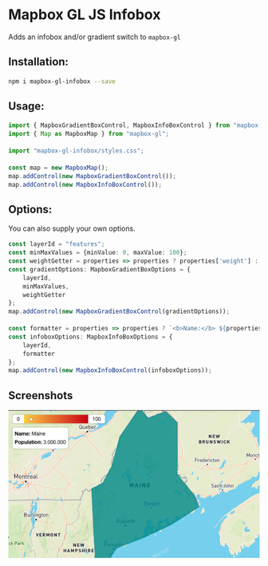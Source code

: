 # Mapbox GL JS Infobox

Adds an infobox and/or gradient switch to `mapbox-gl`

## Installation:

```bash
npm i mapbox-gl-infobox --save
```

## Usage:

```ts
import { MapboxGradientBoxControl, MapboxInfoBoxControl } from "mapbox-gl-infobox";
import { Map as MapboxMap } from "mapbox-gl";

import "mapbox-gl-infobox/styles.css";

const map = new MapboxMap();
map.addControl(new MapboxGradientBoxControl());
map.addControl(new MapboxInfoBoxControl());
```

## Options:
You can also supply your own options.

```ts
const layerId = "features";
const minMaxValues = {minValue: 0, maxValue: 100};
const weightGetter = properties => properties ? properties['weight'] : 0;
const gradientOptions: MapboxGradientBoxOptions = {
    layerId,
    minMaxValues,
    weightGetter
};
map.addControl(new MapboxGradientBoxControl(gradientOptions));

const formatter = properties => properties ? `<b>Name:</b> ${properties['name']}` : '';
const infoboxOptions: MapboxInfoBoxOptions = {
    layerId,
    formatter
};
map.addControl(new MapboxInfoBoxControl(infoboxOptions));
```

## Screenshots

![Closed](assets/hover.png)